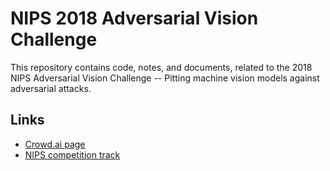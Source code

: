 # NIPS 2018 Adversarial Vision Challenge
This repository contains code, notes, and documents, related to the 2018 NIPS Adversarial Vision Challenge -- Pitting machine vision models against adversarial attacks.

## Links
* [Crowd.ai page](https://www.crowdai.org/challenges/nips-2018-adversarial-vision-challenge)
* [NIPS competition track](https://nips.cc/Conferences/2018/CompetitionTrack)
